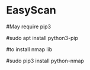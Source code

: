 # EasyScan

#May require pip3

#sudo apt install python3-pip

#to install nmap lib

#sudo pip3 install python-nmap
